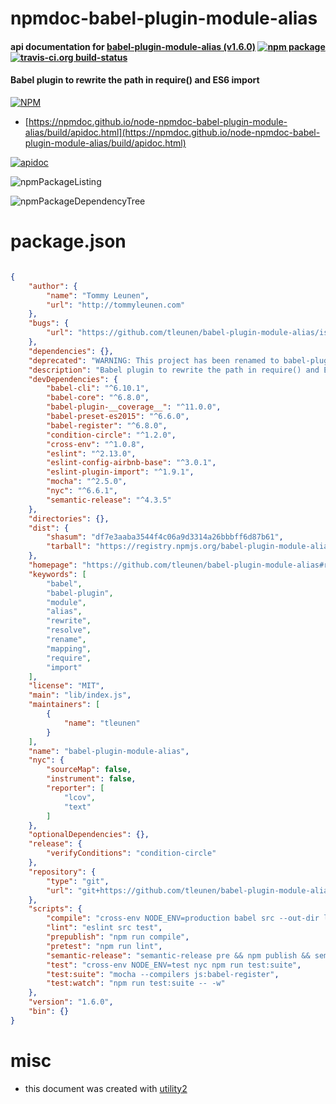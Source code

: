 # npmdoc-babel-plugin-module-alias

#### api documentation for  [babel-plugin-module-alias (v1.6.0)](https://github.com/tleunen/babel-plugin-module-alias#readme)  [![npm package](https://img.shields.io/npm/v/npmdoc-babel-plugin-module-alias.svg?style=flat-square)](https://www.npmjs.org/package/npmdoc-babel-plugin-module-alias) [![travis-ci.org build-status](https://api.travis-ci.org/npmdoc/node-npmdoc-babel-plugin-module-alias.svg)](https://travis-ci.org/npmdoc/node-npmdoc-babel-plugin-module-alias)

#### Babel plugin to rewrite the path in require() and ES6 import

[![NPM](https://nodei.co/npm/babel-plugin-module-alias.png?downloads=true&downloadRank=true&stars=true)](https://www.npmjs.com/package/babel-plugin-module-alias)

- [https://npmdoc.github.io/node-npmdoc-babel-plugin-module-alias/build/apidoc.html](https://npmdoc.github.io/node-npmdoc-babel-plugin-module-alias/build/apidoc.html)

[![apidoc](https://npmdoc.github.io/node-npmdoc-babel-plugin-module-alias/build/screenCapture.buildCi.browser.%252Ftmp%252Fbuild%252Fapidoc.html.png)](https://npmdoc.github.io/node-npmdoc-babel-plugin-module-alias/build/apidoc.html)

![npmPackageListing](https://npmdoc.github.io/node-npmdoc-babel-plugin-module-alias/build/screenCapture.npmPackageListing.svg)

![npmPackageDependencyTree](https://npmdoc.github.io/node-npmdoc-babel-plugin-module-alias/build/screenCapture.npmPackageDependencyTree.svg)



# package.json

```json

{
    "author": {
        "name": "Tommy Leunen",
        "url": "http://tommyleunen.com"
    },
    "bugs": {
        "url": "https://github.com/tleunen/babel-plugin-module-alias/issues"
    },
    "dependencies": {},
    "deprecated": "WARNING: This project has been renamed to babel-plugin-module-resolver. Install babel-plugin-module-resolver for new features",
    "description": "Babel plugin to rewrite the path in require() and ES6 import",
    "devDependencies": {
        "babel-cli": "^6.10.1",
        "babel-core": "^6.8.0",
        "babel-plugin-__coverage__": "^11.0.0",
        "babel-preset-es2015": "^6.6.0",
        "babel-register": "^6.8.0",
        "condition-circle": "^1.2.0",
        "cross-env": "^1.0.8",
        "eslint": "^2.13.0",
        "eslint-config-airbnb-base": "^3.0.1",
        "eslint-plugin-import": "^1.9.1",
        "mocha": "^2.5.0",
        "nyc": "^6.6.1",
        "semantic-release": "^4.3.5"
    },
    "directories": {},
    "dist": {
        "shasum": "df7e3aaba3544f4c06a9d3314a26bbbff6d87b61",
        "tarball": "https://registry.npmjs.org/babel-plugin-module-alias/-/babel-plugin-module-alias-1.6.0.tgz"
    },
    "homepage": "https://github.com/tleunen/babel-plugin-module-alias#readme",
    "keywords": [
        "babel",
        "babel-plugin",
        "module",
        "alias",
        "rewrite",
        "resolve",
        "rename",
        "mapping",
        "require",
        "import"
    ],
    "license": "MIT",
    "main": "lib/index.js",
    "maintainers": [
        {
            "name": "tleunen"
        }
    ],
    "name": "babel-plugin-module-alias",
    "nyc": {
        "sourceMap": false,
        "instrument": false,
        "reporter": [
            "lcov",
            "text"
        ]
    },
    "optionalDependencies": {},
    "release": {
        "verifyConditions": "condition-circle"
    },
    "repository": {
        "type": "git",
        "url": "git+https://github.com/tleunen/babel-plugin-module-alias.git"
    },
    "scripts": {
        "compile": "cross-env NODE_ENV=production babel src --out-dir lib",
        "lint": "eslint src test",
        "prepublish": "npm run compile",
        "pretest": "npm run lint",
        "semantic-release": "semantic-release pre && npm publish && semantic-release post",
        "test": "cross-env NODE_ENV=test nyc npm run test:suite",
        "test:suite": "mocha --compilers js:babel-register",
        "test:watch": "npm run test:suite -- -w"
    },
    "version": "1.6.0",
    "bin": {}
}
```



# misc
- this document was created with [utility2](https://github.com/kaizhu256/node-utility2)
